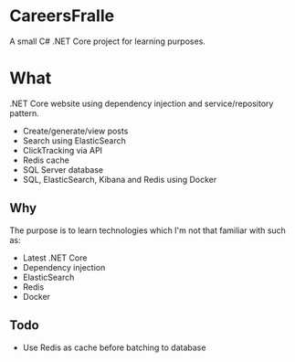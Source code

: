 # CareersFralle
A small C# .NET Core project for learning purposes.

# What
.NET Core website using dependency injection and service/repository pattern. 
- Create/generate/view posts
- Search using ElasticSearch
- ClickTracking via API
- Redis cache
- SQL Server database
- SQL, ElasticSearch, Kibana and Redis using Docker

## Why
The purpose is to learn technologies which I'm not that familiar with such as:
- Latest .NET Core
- Dependency injection
- ElasticSearch
- Redis
- Docker

## Todo
- Use Redis as cache before batching to database
